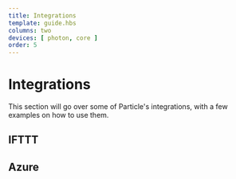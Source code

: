 ```yaml
---
title: Integrations
template: guide.hbs
columns: two
devices: [ photon, core ]
order: 5
---
```


# Integrations

This section will go over some of Particle's integrations, with a few examples on how to use them.

## IFTTT

## Azure